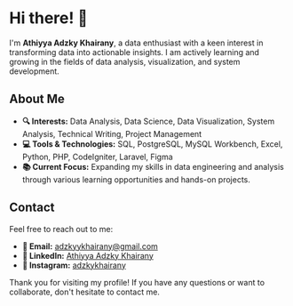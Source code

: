 # Hi there! 👋

I'm **Athiyya Adzky Khairany**, a data enthusiast with a keen interest in transforming data into actionable insights. I am actively learning and growing in the fields of data analysis, visualization, and system development.

## About Me

- **🔍 Interests:** Data Analysis, Data Science, Data Visualization, System Analysis, Technical Writing, Project Management
- **💻 Tools & Technologies:** SQL, PostgreSQL, MySQL Workbench, Excel, Python,  PHP, CodeIgniter, Laravel, Figma
- **📚 Current Focus:** Expanding my skills in data engineering and analysis through various learning opportunities and hands-on projects.

## Contact

Feel free to reach out to me:

- **📧 Email:** [adzkyykhairany@gmail.com](mailto:adzkyykhairany@gmail.com)
- **🔗 LinkedIn:** [Athiyya Adzky Khairany](https://www.linkedin.com/in/athiyya-adzky-khairany/)
- **📸 Instagram:** [adzkykhairany](https://www.instagram.com/adzkykhairay)

Thank you for visiting my profile! If you have any questions or want to collaborate, don't hesitate to contact me.
